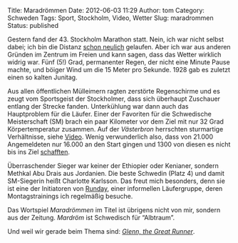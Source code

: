 Title: Maradrömmen
Date: 2012-06-03 11:29
Author: tom
Category: Schweden
Tags: Sport, Stockholm, Video, Wetter
Slug: maradrommen
Status: published

Gestern fand der 43. Stockholm Marathon statt. Nein, ich war nicht
selbst dabei; ich bin die Distanz [schon
neulich](http://www.fiket.de/2012/05/07/aros-marathon/) gelaufen. Aber
ich war aus anderen Gründen im Zentrum im Freien und kann sagen, dass
das Wetter wirklich widrig war. Fünf (5!) Grad, permanenter Regen, der
nicht eine Minute Pause machte, und böiger Wind um die 15 Meter pro
Sekunde. 1928 gab es zuletzt einen so kalten Junitag.

Aus allen öffentlichen Mülleimern ragten zerstörte Regenschirme und es
zeugt vom Sportsgeist der Stockholmer, dass sich überhaupt Zuschauer
entlang der Strecke fanden. Unterkühlung war dann auch das Hauptproblem
für die Läufer. Einer der Favoriten für die Schwedische Meisterschaft
(SM) brach ein paar Kilometer vor dem Ziel mit nur 32 Grad
Körpertemperatur zusammen. Auf der *Västerbron* herrschten sturmartige
Verhältnisse, siehe
[Video](http://www.tv4play.se/sport/sporten?title=tjernstrom_fullstandigt_vidrigt_vader&videoid=2197845).
Wenig verwunderlich also, dass von 21.000 Angemeldeten nur 16.000 an den
Start gingen und 1300 von diesen es nicht bis ins Ziel
[schafften](http://www.dn.se/sport/ett-vidrigt-lopp-fran-forsta-steget).

Überraschender Sieger war keiner der Ethiopier oder Kenianer, sondern
Methkal Abu Drais aus Jordanien. Die beste Schwedin (Platz 4) und damit
SM-Siegerin heißt Charlotte Karlsson. Das freut mich besonders, denn sie
ist eine der Initiatoren von [Runday](http://www.runday.se/), einer
informellen Läufergruppe, deren Montagstrainings ich regelmäßig besuche.

Das Wortspiel *Maradrömmen* im Titel ist übrigens nicht von mir, sondern
aus der Zeitung. *Mardröm* ist Schwedisch für “Albtraum”.

Und weil wir gerade beim Thema sind: [*Glenn, the Great
Runner*](http://www.wat.tv/video/glenn-magnifique-1qd3o_2fgqp_.html).

